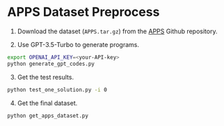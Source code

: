 # APPS Dataset Preprocess

1. Download the dataset (`APPS.tar.gz`) from the [APPS](https://github.com/hendrycks/apps) Github repository.

2. Use GPT-3.5-Turbo to generate programs.

```bash
export OPENAI_API_KEY=<your-API-key>
python generate_gpt_codes.py
```

3. Get the test results.

```bash
python test_one_solution.py -i 0
```

4. Get the final dataset.
```bash
python get_apps_dataset.py
```